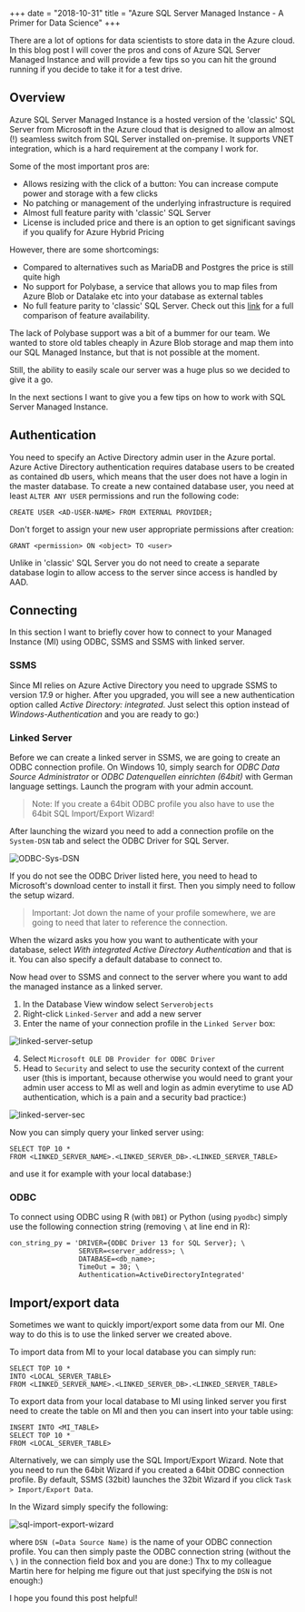 +++
date = "2018-10-31"
title = "Azure SQL Server Managed Instance - A Primer for Data Science"
+++

There are a lot of options for data scientists to store data in the Azure cloud. In this blog post I will cover the pros and cons of Azure SQL Server Managed Instance and will provide a few tips so you can hit the ground running if you decide to take it for a test drive.

## Overview
Azure SQL Server Managed Instance is a hosted version of the 'classic' SQL Server from Microsoft in the Azure cloud that is designed to allow an almost (!) seamless switch from SQL Server installed on-premise. It supports VNET integration, which is a hard requirement at the company I work for. 

Some of the most important pros are:

- Allows resizing with the click of a button: You can increase compute power and storage with a few clicks
- No patching or management of the underlying infrastructure is required
- Almost full feature parity with 'classic' SQL Server
- License is included price and there is an option to get significant savings if you qualify for Azure Hybrid Pricing

However, there are some shortcomings:

- Compared to alternatives such as MariaDB and Postgres the price is still quite high
- No support for Polybase, a service that allows you to map files from Azure Blob or Datalake etc into your database as external tables
- No full feature parity to 'classic' SQL Server. Check out this [link](https://docs.microsoft.com/en-us/azure/sql-database/sql-database-features) for a full comparison of feature availability.

The lack of Polybase support was a bit of a bummer for our team. We wanted to store old tables cheaply in Azure Blob storage and map them into our SQL Managed Instance, but that is not possible at the moment.

Still, the ability to easily scale our server was a huge plus so we decided to give it a go. 

In the next sections I want to give you a few tips on how to work with SQL Server Managed Instance.

## Authentication 

You need to specify an Active Directory admin user in the Azure portal. Azure Active Directory authentication requires database users to be created as contained db users, which means that the user does not have a login in the master database. To create a new contained database user, you need at least `ALTER ANY USER` permissions and run the following code:

```
CREATE USER <AD-USER-NAME> FROM EXTERNAL PROVIDER;
```

Don't forget to assign your new user appropriate permissions after creation:

```
GRANT <permission> ON <object> TO <user>
```

Unlike in 'classic' SQL Server you do not need to create a separate database login to allow access to the server since access is handled by AAD.

## Connecting

In this section I want to briefly cover how to connect to your Managed Instance (MI) using ODBC, SSMS and SSMS with linked server.

### SSMS
Since MI relies on Azure Active Directory you need to upgrade SSMS to version 17.9 or higher. After you upgraded, you will see a new authentication option called *Active Directory: integrated*. Just select this option instead of *Windows-Authentication* and you are ready to go:)

### Linked Server
Before we can create a linked server in SSMS, we are going to create an ODBC connection profile. On Windows 10, simply search for *ODBC Data Source Administrator* or *ODBC Datenquellen einrichten (64bit)* with German language settings. Launch the program with your admin account.

> Note: If you create a 64bit ODBC profile you also have to use the 64bit SQL Import/Export Wizard!

After launching the wizard you need to add a connection profile on the `System-DSN` tab and select the ODBC Driver for SQL Server.

![ODBC-Sys-DSN](/static/img/odbc-system-dsn.PNG)

If you do not see the ODBC Driver listed here, you need to head to Microsoft's download center to install it first. Then you simply need to follow the setup wizard. 

> Important: Jot down the name of your profile somewhere, we are going to need that later to reference the connection.

When the wizard asks you how you want to authenticate with your database, select *With integrated Active Directory Authentication* and that is it. You can also specify a default database to connect to.

Now head over to SSMS and connect to the server where you want to add the managed instance as a linked server.

1. In the Database View window select `Serverobjects`
2. Right-click `Linked-Server` and add a new server
3. Enter the name of your connection profile in the `Linked Server` box:

![linked-server-setup](/static/img/linked-server.PNG)

4. Select `Microsoft OLE DB Provider for ODBC Driver`
5. Head to `Security` and select to use the security context of the current user (this is important, because otherwise you would need to grant your admin user access to MI as well and login as admin everytime to use AD authentication, which is a pain and a security bad practice:)

![linked-server-sec](/static/img/linked-server-sec.PNG)

Now you can simply query your linked server using:
```
SELECT TOP 10 *
FROM <LINKED_SERVER_NAME>.<LINKED_SERVER_DB>.<LINKED_SERVER_TABLE>
```

and use it for example with your local database:)

### ODBC

To connect using ODBC using R (with `DBI`) or Python (using `pyodbc`) simply use the following connection string (removing `\` at line end in R):
```
con_string_py = 'DRIVER={ODBC Driver 13 for SQL Server}; \
                 SERVER=<server_address>; \
                 DATABASE=<db_name>;
                 TimeOut = 30; \
                 Authentication=ActiveDirectoryIntegrated'
```


## Import/export data

Sometimes we want to quickly import/export some data from our MI. One way to do this is to use the linked server we created above.

To import data from MI to your local database you can simply run:
```
SELECT TOP 10 *
INTO <LOCAL_SERVER_TABLE>
FROM <LINKED_SERVER_NAME>.<LINKED_SERVER_DB>.<LINKED_SERVER_TABLE>
```

To export data from your local database to MI using linked server you first need to create the table on MI and then you can insert into your table using:

```
INSERT INTO <MI_TABLE>
SELECT TOP 10 *
FROM <LOCAL_SERVER_TABLE>
```

Alternatively, we can simply use the SQL Import/Export Wizard. Note that you need to run the 64bit Wizard if you created a 64bit ODBC connection profile. By default, SSMS (32bit) launches the 32bit Wizard if you click `Task > Import/Export Data`.

In the Wizard simply specify the following:

![sql-import-export-wizard](/static/img/sql-import-export-wizard.PNG)

where `DSN (=Data Source Name)` is the name of your ODBC connection profile. You can then simply paste the ODBC connection string (without the `\` ) in the connection field box and you are done:) Thx to my colleague Martin here for helping me figure out that just specifying the `DSN` is not enough:)

I hope you found this post helpful! 

